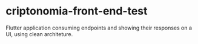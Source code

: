 # criptonomia-front-end-test
Flutter application consuming endpoints and showing their responses on a UI, using clean architeture.
